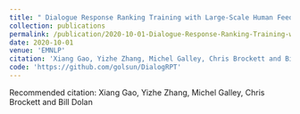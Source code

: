 ```yaml
---
title: " Dialogue Response Ranking Training with Large-Scale Human Feedback Data."
collection: publications
permalink: /publication/2020-10-01-Dialogue-Response-Ranking-Training-with-Large-Scale-Human-Feedback-Data
date: 2020-10-01
venue: 'EMNLP'
citation: 'Xiang Gao, Yizhe Zhang, Michel Galley, Chris Brockett and Bill Dolan'
code: 'https://github.com/golsun/DialogRPT'
---
```


Recommended citation: Xiang Gao, Yizhe Zhang, Michel Galley, Chris Brockett and Bill Dolan